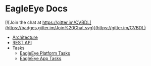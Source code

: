 # EagleEye Docs

[![Join the chat at https://gitter.im/CVBDL](https://badges.gitter.im/Join%20Chat.svg)](https://gitter.im/CVBDL)

* [Architecture](./architecture/architecture.md)
* [REST API](./rest-api/rest-api.md)
* Tasks
  * [EagleEye Platform Tasks](./tasks/platform.csv)
  * [EagleEye App Tasks](./tasks/app.csv)
